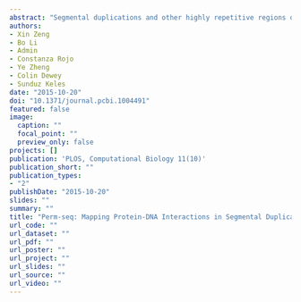 ```yaml
---
abstract: "Segmental duplications and other highly repetitive regions of genomes contribute significantly to cells’ regulatory programs. Advancements in next generation sequencing enabled genome-wide profiling of protein-DNA interactions by chromatin immunoprecipitation followed by high throughput sequencing (ChIP-seq). However, interactions in highly repetitive regions of genomes have proven difficult to map since short reads of 50–100 base pairs (bps) from these regions map to multiple locations in reference genomes. Standard analytical methods discard such multi-mapping reads and the few that can accommodate them are prone to large false positive and negative rates. We developed Perm-seq, a prior-enhanced read allocation method for ChIP-seq experiments, that can allocate multi-mapping reads in highly repetitive regions of the genomes with high accuracy. We comprehensively evaluated Perm-seq, and found that our prior-enhanced approach significantly improves multi-read allocation accuracy over approaches that do not utilize additional data types. The statistical formalism underlying our approach facilitates supervising of multi-read allocation with a variety of data sources including histone ChIP-seq. We applied Perm-seq to 64 ENCODE ChIP-seq datasets from GM12878 and K562 cells and identified many novel protein-DNA interactions in segmental duplication regions. Our analysis reveals that although the protein-DNA interactions sites are evolutionarily less conserved in repetitive regions, they share the overall sequence characteristics of the protein-DNA interactions in non-repetitive regions."
authors:
- Xin Zeng
- Bo Li
- Admin
- Constanza Rojo
- Ye Zheng
- Colin Dewey
- Sunduz Keles
date: "2015-10-20"
doi: "10.1371/journal.pcbi.1004491"
featured: false
image:
  caption: ""
  focal_point: ""
  preview_only: false
projects: []
publication: 'PLOS, Computational Biology 11(10)'
publication_short: ""
publication_types:
- "2"
publishDate: "2015-10-20"
slides: ""
summary: ""
title: "Perm-seq: Mapping Protein-DNA Interactions in Segmental Duplication and Highly Repetitive Regions of Genomes with Prior-Enhanced Read Mapping"
url_code: ""
url_dataset: ""
url_pdf: ""
url_poster: ""
url_project: ""
url_slides: ""
url_source: ""
url_video: ""
---
```

